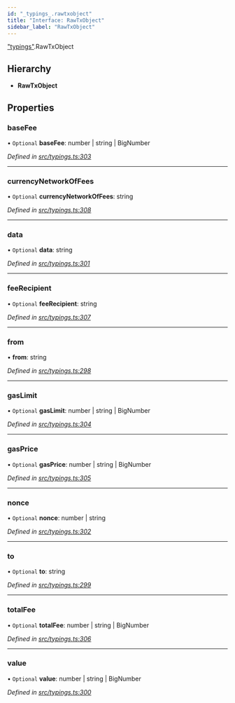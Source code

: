 ```yaml
---
id: "_typings_.rawtxobject"
title: "Interface: RawTxObject"
sidebar_label: "RawTxObject"
---
```


["typings"](../modules/_typings_.md).RawTxObject

## Hierarchy

* **RawTxObject**

## Properties

### baseFee

• `Optional` **baseFee**: number \| string \| BigNumber

*Defined in [src/typings.ts:303](https://github.com/trustlines-protocol/clientlib/blob/4830efe/src/typings.ts#L303)*

___

### currencyNetworkOfFees

• `Optional` **currencyNetworkOfFees**: string

*Defined in [src/typings.ts:308](https://github.com/trustlines-protocol/clientlib/blob/4830efe/src/typings.ts#L308)*

___

### data

• `Optional` **data**: string

*Defined in [src/typings.ts:301](https://github.com/trustlines-protocol/clientlib/blob/4830efe/src/typings.ts#L301)*

___

### feeRecipient

• `Optional` **feeRecipient**: string

*Defined in [src/typings.ts:307](https://github.com/trustlines-protocol/clientlib/blob/4830efe/src/typings.ts#L307)*

___

### from

•  **from**: string

*Defined in [src/typings.ts:298](https://github.com/trustlines-protocol/clientlib/blob/4830efe/src/typings.ts#L298)*

___

### gasLimit

• `Optional` **gasLimit**: number \| string \| BigNumber

*Defined in [src/typings.ts:304](https://github.com/trustlines-protocol/clientlib/blob/4830efe/src/typings.ts#L304)*

___

### gasPrice

• `Optional` **gasPrice**: number \| string \| BigNumber

*Defined in [src/typings.ts:305](https://github.com/trustlines-protocol/clientlib/blob/4830efe/src/typings.ts#L305)*

___

### nonce

• `Optional` **nonce**: number \| string

*Defined in [src/typings.ts:302](https://github.com/trustlines-protocol/clientlib/blob/4830efe/src/typings.ts#L302)*

___

### to

• `Optional` **to**: string

*Defined in [src/typings.ts:299](https://github.com/trustlines-protocol/clientlib/blob/4830efe/src/typings.ts#L299)*

___

### totalFee

• `Optional` **totalFee**: number \| string \| BigNumber

*Defined in [src/typings.ts:306](https://github.com/trustlines-protocol/clientlib/blob/4830efe/src/typings.ts#L306)*

___

### value

• `Optional` **value**: number \| string \| BigNumber

*Defined in [src/typings.ts:300](https://github.com/trustlines-protocol/clientlib/blob/4830efe/src/typings.ts#L300)*
